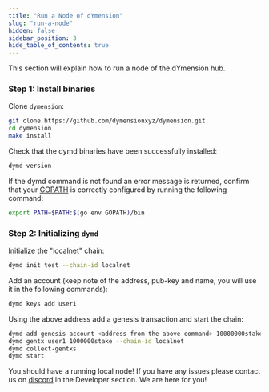 ```yaml
---
title: "Run a Node of dYmension"
slug: "run-a-node"
hidden: false
sidebar_position: 3
hide_table_of_contents: true
---
```


This section will explain how to run a node of the dYmension hub.

### Step 1: Install binaries

Clone `dymension`:

```sh
git clone https://github.com/dymensionxyz/dymension.git
cd dymension
make install
```

Check that the dymd binaries have been successfully installed:

```sh
dymd version
```

If the dymd command is not found an error message is returned, confirm that your [GOPATH](https://go.dev/doc/gopath_code#GOPATH) is correctly configured by running the following command:

```sh
export PATH=$PATH:$(go env GOPATH)/bin
```

### Step 2: Initializing `dymd`

Initialize the "localnet" chain:

```sh
dymd init test --chain-id localnet
```

Add an account (keep note of the address, pub-key and name, you will use it in the following commands):

```sh
dymd keys add user1
```

Using the above address add a genesis transaction and start the chain:

```sh
dymd add-genesis-account <address from the above command> 10000000stake,1000token
dymd gentx user1 1000000stake --chain-id localnet
dymd collect-gentxs
dymd start
```

You should have a running local node! If you have any issues please contact us on [discord](http://discord.gg/mvnh3YVa2W) in the Developer section. We are here for you!
